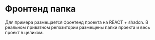 # Фронтенд папка

Для примера размещается фронтенд проекта на REACT + shadcn. 
В реальном приватном репозитории размещены папки проекта и весь проект в целиком.